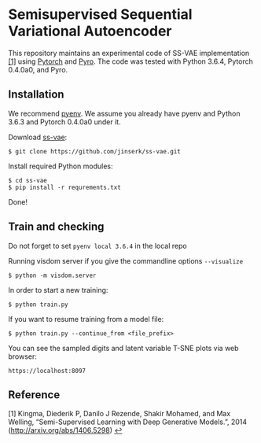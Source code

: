 # Semisupervised Sequential Variational Autoencoder

This repository maintains an experimental code of SS-VAE implementation <span id="a1">[[1]](#f1)</span> using [Pytorch](https://github.com/pytorch/pytorch) and [Pyro](https://github.com/pyro/pyro).
The code was tested with Python 3.6.4, Pytorch 0.4.0a0, and Pyro.

## Installation

We recommend [pyenv](https://github.com/pyenv/pyenv). We assume you already have pyenv and Python 3.6.3 and Pytorch 0.4.0a0 under it.

Download [ss-vae](https://github.com/jinserk/ss-vae.git"):
```
$ git clone https://github.com/jinserk/ss-vae.git
```

Install required Python modules:
```
$ cd ss-vae
$ pip install -r requrements.txt
```

Done!

## Train and checking

Do not forget to set `pyenv local 3.6.4` in the local repo

Running visdom server if you give the commandline options `--visualize`
```
$ python -m visdom.server
```

In order to start a new training:
```
$ python train.py
```

If you want to resume training from a model file:
```
$ python train.py --continue_from <file_prefix>
```

You can see the sampled digits and latent variable T-SNE plots via web browser:
```
https://localhost:8097
```

## Reference
[1] <span id="f1"></span> Kingma, Diederik P, Danilo J Rezende, Shakir Mohamed, and Max Welling, “Semi-Supervised Learning with Deep Generative Models.”, 2014 (http://arxiv.org/abs/1406.5298) [$\hookleftarrow$](#a1)
